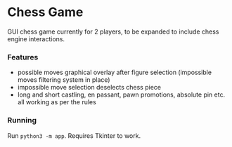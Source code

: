 # Chess Game
GUI chess game currently for 2 players, to be expanded to include chess engine interactions.
### Features
- possible moves graphical overlay after figure selection (impossible moves filtering system in place)
- impossible move selection deselects chess piece
- long and short castling, en passant, pawn promotions, absolute pin etc. all working as per the rules
### Running
Run `python3 -m app`. Requires Tkinter to work.
